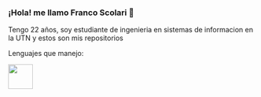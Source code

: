 ### ¡Hola! me llamo Franco Scolari 👋
Tengo 22 años, soy estudiante de ingenieria en sistemas de informacion en la UTN y estos son mis repositorios

Lenguajes que manejo:

<img src="https://user-images.githubusercontent.com/63556499/137383582-d3aceab1-8e76-4b3a-b5bf-086644f8930f.jpg" width ="50">


<!--
**FranScolari208/FranScolari208** is a ✨ _special_ ✨ repository because its `README.md` (this file) appears on your GitHub profile.

Here are some ideas to get you started:

- 🔭 I’m currently working on ...
- 🌱 I’m currently learning ...
- 👯 I’m looking to collaborate on ...
- 🤔 I’m looking for help with ...
- 💬 Ask me about ...
- 📫 How to reach me: ...
- 😄 Pronouns: ...
- ⚡ Fun fact: ...
-->
